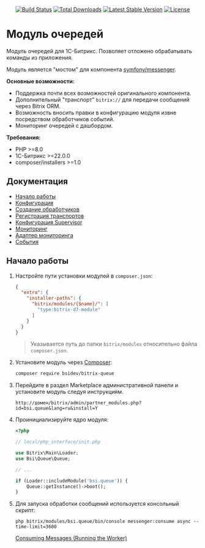 <p align="center">
<a href="https://github.com/bsidev/bitrix-queue/actions"><img src="https://github.com/bsidev/bitrix-queue/workflows/tests/badge.svg" alt="Build Status"></a>
<a href="https://packagist.org/packages/bsidev/bitrix-queue"><img src="https://poser.pugx.org/bsidev/bitrix-queue/d/total.svg" alt="Total Downloads"></a>
<a href="https://packagist.org/packages/bsidev/bitrix-queue"><img src="https://poser.pugx.org/bsidev/bitrix-queue/v/stable.svg" alt="Latest Stable Version"></a>
<a href="https://packagist.org/packages/bsidev/bitrix-queue"><img src="https://poser.pugx.org/bsidev/bitrix-queue/license.svg" alt="License"></a>
</p>

# Модуль очередей

Модуль очередей для 1С-Битрикс. Позволяет отложено обрабатывать команды из приложения.

Модуль является "мостом" для компонента [symfony/messenger](https://symfony.com/doc/current/messenger.html).

**Основные возможности:**

- Поддержка почти всех возможностей оригинального компонента.
- Дополнительный "транспорт" `bitrix://` для передачи сообщений через Bitrix ORM.
- Возможность вносить правки в конфигурацию модуля извне посредством обработчиков событий.
- Мониторинг очередей с дашбордом.

**Требования:**

- PHP >=8.0
- 1С-Битрикс >=22.0.0
- composer/installers >=1.0

## Документация

- [Начало работы](#начало-работы)
- [Конфигурация](docs/configuration.md)
- [Создание обработчиков](docs/creating-message-handlers.md)
- [Регистрация транспортов](docs/transports-registration.md)
- [Конфигурация Supervisor](docs/supervisor-configuration.md)
- [Мониторинг](docs/monitoring.md)
- [Адаптер мониторинга](docs/monitoring-adapters-registration.md)
- [События](docs/events.md)

## Начало работы

1. Настройте пути установки модулей в `composer.json`:

    ```json
    {
      "extra": {
        "installer-paths": {
          "bitrix/modules/{$name}/": [
            "type:bitrix-d7-module"
          ]
        }
      }
    }
    ```
    
    > Указывается путь до папки `bitrix/modules` относительно файла `composer.json`.

2. Установите модуль через [Composer](https://getcomposer.org/):

    ```sh
    composer require bsidev/bitrix-queue
    ```

3. Перейдите в раздел Marketplace административной панели и установите модуль следуя инструкциям.

    ```
    http://домен/bitrix/admin/partner_modules.php?id=bsi.queue&lang=ru&install=Y
    ```

4. Проинициализируйте ядро модуля:

    ```php
    <?php
    
    // local/php_interface/init.php
    
    use Bitrix\Main\Loader;
    use Bsi\Queue\Queue;
    
    // ...
    
    if (Loader::includeModule('bsi.queue')) {
        Queue::getInstance()->boot();
    }
    ```

5. Для запуска обработки сообщений используется консольный скрипт:

    ```
    php bitrix/modules/bsi.queue/bin/console messenger:consume async --time-limit=3600
    ```

    [Consuming Messages (Running the Worker)](https://symfony.com/doc/current/messenger.html#consuming-messages-running-the-worker)
